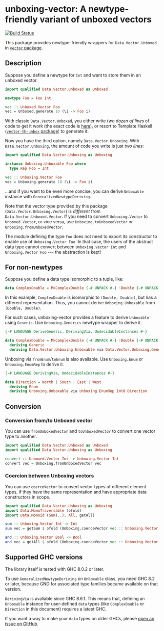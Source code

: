 # unboxing-vector: A newtype-friendly variant of unboxed vectors

[![Build Status](https://travis-ci.org/minoki/unboxing-vector.svg?branch=master)](https://travis-ci.org/minoki/unboxing-vector)

This package provides newtype-friendly wrappers for `Data.Vector.Unboxed` in [`vector` package](http://hackage.haskell.org/package/vector).

## Description

Suppose you define a newtype for `Int` and want to store them in an unboxed vector.

```haskell
import qualified Data.Vector.Unboxed as Unboxed

newtype Foo = Foo Int

vec :: Unboxed.Vector Foo
vec = Unboxed.generate 10 (\i -> Foo i)
```

With classic `Data.Vector.Unboxed`, you either write _two dozen of lines_ of code to get it work (the exact code is [here](https://github.com/minoki/unboxing-vector/blob/3a152014b9660ef1e2885d6b9c66423064223f63/test/Foo.hs#L36-L63)), or resort to Template Haskell ([`vector-th-unbox` package](http://hackage.haskell.org/package/vector-th-unbox)) to generate it.

Now you have the third option, namely `Data.Vector.Unboxing`.
With `Data.Vector.Unboxing`, the amount of code you write is just _two lines_:

```haskell
import qualified Data.Vector.Unboxing as Unboxing

instance Unboxing.Unboxable Foo where
  type Rep Foo = Int

vec :: Unboxing.Vector Foo
vec = Unboxing.generate 10 (\i -> Foo i)
```

...and if you want to be even more concise, you can derive `Unboxable` instance with `GeneralizedNewtypeDeriving`.

Note that the vector type provided by this package (`Data.Vector.Unboxing.Vector`) is *different* from `Data.Vector.Unboxed.Vector`.
If you need to convert `Unboxing.Vector` to `Unboxed.Vector`, or vice versa, use `Unboxing.toUnboxedVector` or `Unboxing.fromUnboxedVector`.

The module defining the type `Foo` does not need to export its constructor to enable use of `Unboxing.Vector Foo`.
In that case, the users of the abstract data type cannot convert between `Unboxing.Vector Int` and `Unboxing.Vector Foo` --- the abstraction is kept!

## For non-newtypes

Suppose you define a data type isomorphic to a tuple, like:

```haskell
data ComplexDouble = MkComplexDouble {-# UNPACK #-} !Double {-# UNPACK #-} !Double
```

In this example, `ComplexDouble` is isomorphic to `(Double, Double)`, but has a different representation. Thus, you cannot derive `Unboxing.Unboxable` from `(Double, Double)`.

For such cases, unboxing-vector provides a feature to derive `Unboxable` using `Generic`.
Use `Unboxing.Generics` newtype wrapper to derive it.

```haskell
{-# LANGUAGE DeriveGeneric, DerivingVia, UndecidableInstances #-}

data ComplexDouble = MkComplexDouble {-# UNPACK #-} !Double {-# UNPACK #-} !Double
  deriving Generic
  deriving Data.Vector.Unboxing.Unboxable via Data.Vector.Unboxing.Generics ComplexDouble
```

Unboxing via `fromEnum`/`toEnum` is also available.
Use `Unboxing.Enum` or `Unboxing.EnumRep` to derive it.

```haskell
{-# LANGUAGE DerivingVia, UndecidableInstances #-}

data Direction = North | South | East | West
  deriving Enum
  deriving Unboxing.Unboxable via Unboxing.EnumRep Int8 Direction
```

## Conversion

### Conversion from/to Unboxed vector

You can use `fromUnboxedVector` and `toUnboxedVector` to convert one vector type to another.

```haskell
import qualified Data.Vector.Unboxed as Unboxed
import qualified Data.Vector.Unboxing as Unboxing

convert :: Unboxed.Vector Int -> Unboxing.Vector Int
convert vec = Unboxing.fromUnboxedVector vec
```

### Coercion between Unboxing vectors

You can use `coerceVector` to convert vector types of different element types, if they have the same representation and have appropriate data constructors in scope.

```haskell
import qualified Data.Vector.Unboxing as Unboxing
import Data.MonoTraversable (ofold)
import Data.Monoid (Sum(..), All, getAll)

sum :: Unboxing.Vector Int -> Int
sum vec = getSum $ ofold (Unboxing.coerceVector vec :: Unboxing.Vector (Sum Int)) -- OK

and :: Unboxing.Vector Bool -> Bool
and vec = getAll $ ofold (Unboxing.coerceVector vec :: Unboxing.Vector All) -- fails because the data constructor is not in scope
```

## Supported GHC versions

The library itself is tested with GHC 8.0.2 or later.

To use `GeneralizedNewtypeDeriving` on `Unboxable` class, you need GHC 8.2 or later,
because GND for associated type families became available on that version.

`DerivingVia` is avaliable since GHC 8.6.1.
This means that, defining an `Unboxable` instance for user-defined `data` types (like `ComplexDouble` or `Direction` in this document) requires a latest GHC.

If you want a way to make your `data` types on older GHCs, please [open an issue on GitHub](https://github.com/minoki/unboxing-vector/issues).
